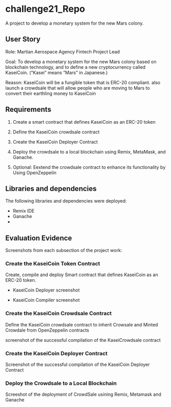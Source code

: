 # challenge21_Repo
A project to develop a monetary system for the new Mars colony. 

## User Story
Role: Martian Aerospace Agency Fintech Project Lead

Goal: To develop a monetary system for the new Mars colony based on blockchain technology, and to define a new cryptocurrency called KaseiCoin. (“Kasei” means “Mars” in Japanese.)

Reason: KaseiCoin will be a fungible token that is ERC-20 compliant. also launch a crowdsale that will allow people who are moving to Mars to convert their earthling money to KaseiCoin

## Requirements
1. Create a smart contract that defines KaseiCoin as an ERC-20 token

2. Define the KaseiCoin crowdsale contract

3. Create the KaseiCoin Deployer Contract

4. Deploy the crowdsale to a local blockchain using Remix, MetaMask, and Ganache.

5. Optional: Eextend the crowdsale contract to enhance its functionality by Using OpenZeppelin

## Libraries and dependencies
The following libraries and dependencies were deployed:
- Remix IDE
- Ganache
- 

## Evaluation Evidence 
Screenshots from each subsection of the project work:

### Create the KaseiCoin Token Contract
Create, compile and deploy Smart contract that defines KaseiCoin as an ERC-20 token.
- KaseiCoin Deployer screenshot

- KaseiCoin Compiler screenshot 


### Create the KaseiCoin Crowdsale Contract
Define the KaseiCoin crowdsale contract to inherit Crowsale and Minted Crowdale from OpenZeppelin contracts

screenshot of the successful compilation of the KaseiCrowdsale contract



### Create the KaseiCoin Deployer Contract
Screenshot of the successful compilation of the KaseiCoin Deployer Contract



### Deploy the Crowdsale to a Local Blockchain
Screeshot of the deployment of CrowdSale usining Remix, Metamask and Ganache  



